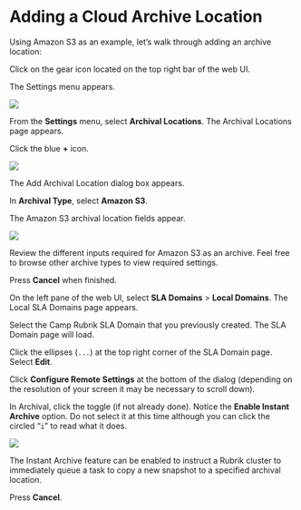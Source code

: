 # Adding a Cloud Archive Location

Using Amazon S3 as an example, let’s walk through adding an archive location:

Click on the gear icon located on the top right bar of the web UI.

The Settings menu appears.

![](https://lh4.googleusercontent.com/08KEhZ0Zetym-uy2L-_qqJn2PPrxZFBfyciZf0fLO6b36GSiENyhrIrDovsV54TTCQ_-iD7fsY2VIXChk5_N-b1XYotEGfzesEpZ5ZTyRaxd9t0cu4UFk3rjtr7lwZzGxx7_Stpb)

From the **Settings** menu, select **Archival Locations**. The Archival Locations page appears.

Click the blue **+** icon.

![](https://lh6.googleusercontent.com/LVrv2jjcLhIB5kZ54eQFWECbWn3Rdo5u9mVSWHgbIOW4Ls1j0Ze1NztRtPQ9-i9KczbJosyw2MWT8pvlfHYI20Amks1jbfe9LSuYhjXG_Xp-JGakLHyiVZMoOh3hJk_CmNmbWx9d)

The Add Archival Location dialog box appears.

In **Archival Type**, select **Amazon S3**.

   The Amazon S3 archival location fields appear.

![](https://lh4.googleusercontent.com/Ak9OJxHytOrnOnP_Ezrx3JRB0yo2xlGMduc_bYIf1uL-vvdwTmIN54tHeis-JTgpomEgEsFiMyhlbR6q48u6PjgrGlQIJs-Nvd3GWZtxJo3e3wvgSYauRoTPLauG3FiCgu-pQIKP)

Review the different inputs required for Amazon S3 as an archive. Feel free to browse other archive types to view required settings.

Press **Cancel** when finished.

On the left pane of the web UI, select **SLA Domains** &gt; **Local Domains**. The Local SLA Domains page appears.

Select the Camp Rubrik SLA Domain that you previously created. The SLA Domain page will load. 

Click the ellipses \(`...`\) at the top right corner of the SLA Domain page. Select **Edit**.

Click **Configure Remote Settings** at the bottom of the dialog \(depending on the resolution of your screen it may be necessary to scroll down\).

In Archival, click the toggle \(if not already done\). Notice the **Enable Instant Archive** option. Do not select it at this time although you can click the circled “`i`” to read what it does.

![](https://lh5.googleusercontent.com/5cNsnDgGkE20DeySY-B7DA389b9CTQEBgJSAHrUShLgAiFmCIu5hGE4wWXAOCcDO9_cFx9dKMXaNAWF4wWau7hEXjUcPlAaxuinMvMIasqXTTXS8SY1YhEyy0ycxFHaLR9-Wzquc)

The Instant Archive feature can be enabled to instruct a Rubrik cluster to immediately queue a task to copy a new snapshot to a specified archival location.

Press **Cancel**.


